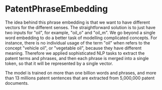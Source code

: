 # PatentPhraseEmbedding

The idea behind this phrase embedding is that we want to have different vectors for the different senses. The straightforward solution is to just have two inputs for "oil", for example, "oil_o" and "oil_m".  We go beyond a single word embedding to do a better task of modelling complicated concepts. For instance, there is no individual usage of the term "oil" when refers to the concept "vehicle oil", or "vegetable oil", because they have different meaning.
Therefore we applied sophisticated NLP tasks to extract the patent terms and phrases, and then each phrase is merged into a single token, so that it will be represented by a single vector. 

The model is trained on more than one billion words and phrases, and more than 13 millions patent sentences that are extracted from 5,000,000 patent documents.

